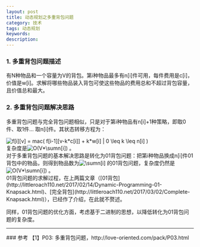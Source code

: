 ```yaml
---
layout: post
title: 动态规划之多重背包问题
category: 技术
tags: 动态规划
keywords:
description:
---
```


### 1. 多重背包问题描述

有N种物品和一个容量为V的背包。第i种物品最多有n[i]件可用，每件费用是c[i]，价值是w[i]。求解将哪些物品装入背包可使这些物品的费用总和不超过背包容量，且价值总和最大。

### 2. 多重背包问题解决思路
多重背包问题与完全背包问题相似，只是对于第i种物品有n[i]+1种策略，即取0件、取1件... 取n[i]件。其状态转移方程为：

<img src="http://latex.codecogs.com/gif.latex?f[i][v] = mac( f[i-1][v-k*c[i]] + k*w[i] | 0 \leq k \leq n[i] )" title="f[i][v] = mac( f[i-1][v-k*c[i]] + k*w[i] | 0 \leq k \leq n[i] )" /> 

<div>复杂度是<img src="http://latex.codecogs.com/gif.latex? O(V*\sumn[i] )" title=" O(V*\sumn[i]) " /> 。</div>

<div>对于多重背包问题的基本解决思路是转化为01背包问题：把第i种物品换成n[i]件01背包中的物品，则得到物品数为<img src="http://latex.codecogs.com/gif.latex? \sumn[i] )" title=" \sumn[i] " /> 的01背包问题，复杂度仍然是<img src="http://latex.codecogs.com/gif.latex? O(V*\sumn[i] )" title=" O(V*\sumn[i]) " /> 。</div>

<div>01背包问题的求解过程，在上两篇文章（[01背包](http://littleroach110.net/2017/02/14/Dynamic-Programming-01-Knapsack.html)、[完全背包](http://littleroach110.net/2017/03/02/Complete-Knapsack.html)），已经作了介绍，在此就不赘述。</div>

同样，01背包问题的优化方面，考虑基于二进制的思想，以降低转化为01背包问题的复杂度。

<hr>
### 参考
【1】P03: 多重背包问题，http://love-oriented.com/pack/P03.html
